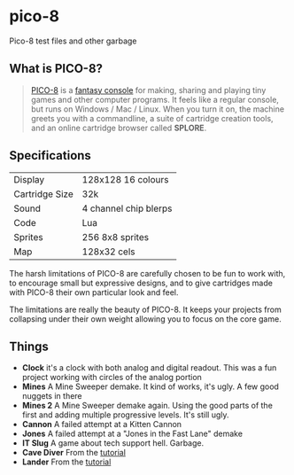 # pico-8

Pico-8 test files and other garbage

## What is PICO-8?

> [PICO-8](https://www.lexaloffle.com/pico-8.php) is a [fantasy console](https://www.lexaloffle.com/pico-8.php?page=faq) for making, sharing and playing tiny games and other computer programs. It feels like a regular console, but runs on Windows / Mac / Linux. When you turn it on, the machine greets you with a commandline, a suite of cartridge creation tools, and an online cartridge browser called **SPLORE**.

## Specifications

| | |
| - | - |
| Display | 128x128 16 colours |
| Cartridge Size | 32k |
| Sound | 4 channel chip blerps |
| Code | Lua |
| Sprites | 256 8x8 sprites |
| Map | 128x32 cels |

The harsh limitations of PICO-8 are carefully chosen to be fun to work with, to encourage small but expressive designs, and to give cartridges made with PICO-8 their own particular look and feel.

The limitations are really the beauty of PICO-8. It keeps your projects from collapsing under their own weight allowing you to focus on the core game.

## Things

- **Clock** it's a clock with both analog and digital readout. This was a fun project working with circles of the analog portion
- **Mines** A Mine Sweeper demake. It kind of works, it's ugly. A few good nuggets in there
- **Mines 2** A Mine Sweeper demake again. Using the good parts of the first and adding multiple progressive levels. It's still ugly.
- **Cannon** A failed attempt at a Kitten Cannon
- **Jones** A failed attempt at a "Jones in the Fast Lane" demake
- **IT Slug** A game about tech support hell. Garbage.
- **Cave Diver** From the [tutorial](https://mboffin.itch.io/gamedev-with-pico-8-issue1)
- **Lander** From the [tutorial](https://mboffin.itch.io/gamedev-with-pico-8-issue1)
